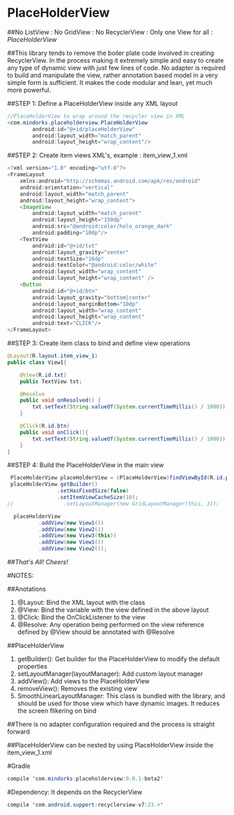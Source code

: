 # PlaceHolderView
##No ListView : No GridView : No RecyclerView : Only one View for all : *PlaceHolderView*

##This library tends to remove the boiler plate code involved in creating RecyclerView. In the process making it extremely simple and easy to create any type of dynamic view with just few lines of code. No adapter is required to build and manipulate the view, rather annotation based model in a very simple form is sufficient. It makes the code modular and lean, yet much more powerful.

##STEP 1: Define a PlaceHolderView inside any XML layout
```java
//PlaceHolderView to wrap around the recycler view in XML
<com.mindorks.placeholderview.PlaceHolderView
        android:id="@+id/placeHolderView"
        android:layout_width="match_parent"
        android:layout_height="wrap_content"/>

```
##STEP 2: Create item views XML's, example : item_view_1.xml
```java
<?xml version="1.0" encoding="utf-8"?>
<FrameLayout
    xmlns:android="http://schemas.android.com/apk/res/android"
    android:orientation="vertical"
    android:layout_width="match_parent"
    android:layout_height="wrap_content">
    <ImageView
        android:layout_width="match_parent"
        android:layout_height="150dp"
        android:src="@android:color/holo_orange_dark"
        android:padding="10dp"/>
    <TextView
        android:id="@+id/txt"
        android:layout_gravity="center"
        android:textSize="16dp"
        android:textColor="@android:color/white"
        android:layout_width="wrap_content"
        android:layout_height="wrap_content" />
    <Button
        android:id="@+id/btn"
        android:layout_gravity="bottom|center"
        android:layout_marginBottom="10dp"
        android:layout_width="wrap_content"
        android:layout_height="wrap_content"
        android:text="CLICK"/>
</FrameLayout>
```
##STEP 3: Create item class to bind and define view operations
```java
@Layout(R.layout.item_view_1)
public class View1{

    @View(R.id.txt)
    public TextView txt;

    @Resolve
    public void onResolved() {
        txt.setText(String.valueOf(System.currentTimeMillis() / 1000));
    }

    @Click(R.id.btn)
    public void onClick(){
        txt.setText(String.valueOf(System.currentTimeMillis() / 1000));
    }
}
```

##STEP 4: Build the PlaceHolderView in the main view
```java
 PlaceHolderView placeHolderView = (PlaceHolderView)findViewById(R.id.placeHolderView);
 placeHolderView.getBuilder()
                .setHasFixedSize(false)
                .setItemViewCacheSize(10);
//                .setLayoutManager(new GridLayoutManager(this, 3));

  placeHolderView
          .addView(new View1())
          .addView(new View2())
          .addView(new View3(this))
          .addView(new View1())
          .addView(new View2());
```
##*That's All! Cheers!*

#NOTES:

##Anotations
1. @Layout: Bind the XML layout with the class
2. @View: Bind the variable with the view defined in the above layout
3. @Click: Bind the OnClickListener to the view
4. @Resolve: Any operation being performed on the view reference defined by @View should be annotated with @Resolve

##PlaceHolderView
1. getBuilder(): Get builder for the PlaceHolderView to modify the default properties
2. setLayoutManager(layoutManager): Add custom layout manager
3. addView(): Add views to the PlaceHolderView
4. removeView(): Removes the existing view
5. SmoothLinearLayoutManager: This class is bundled with the library, and should be used for those view which have dynamic images. It reduces the screen flikering on bind

##There is no adapter configuration required and the process is straight forward

##PlaceHolderView can be nested by using PlaceHolderView inside the item_view_1.xml

#Gradle
```java
compile 'com.mindorks:placeholderview:0.0.1-beta2'
```
#Dependency: It depends on the RecyclerView
```java
compile 'com.android.support:recyclerview-v7:23.+'
```


